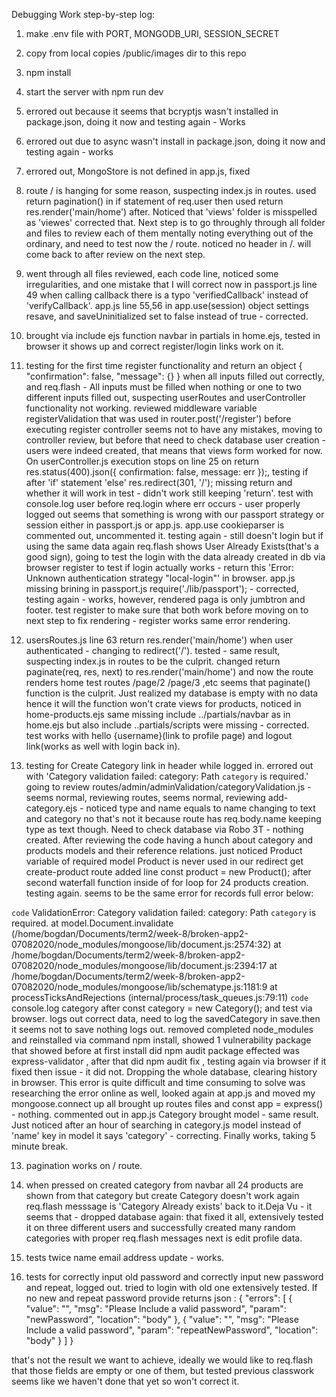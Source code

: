 
Debugging Work step-by-step log:

1. make .env file with PORT, MONGODB_URI, SESSION_SECRET

2. copy from local copies /public/images dir to this repo

3. npm install

4. start the server with npm run dev

5. errored out because it seems that bcryptjs wasn't installed in package.json, doing it now and testing again - Works

6. errored out due to async wasn't install in package.json, doing it now and testing again - works

7. errored out, MongoStore is not defined in app.js, fixed

8. route / is hanging for some reason, suspecting index.js in routes. used return pagination() in if statement of req.user
then used return res.render('main/home') after. Noticed that 'views' folder is misspelled as 'viewes' corrected that. Next
step is to go throughly through all folder and files to review each of them mentally noting everything out of the ordinary,
and need to test now the / route. noticed no header in /. will come back to after review on the next step.

9. went through all files reviewed, each code line, noticed some irregularities, and one mistake that I will correct now in
passport.js line 49 when calling callback there is a typo 'verifiedCallback' instead of 'verifyCallback'. app.js line 55,56
in app.use(session) object settings resave, and saveUninitialized set to false instead of true - corrected.

10. brought via include ejs function navbar in partials in home.ejs, tested in browser it shows up and correct register/login
links work on it.

11. testing for the first time register functionality and return an object 
{
"confirmation": false,
"message": {}
}
when all inputs filled out correctly, and req.flash - All inputs must be filled when nothing or one to two different inputs filled 
out, suspecting userRoutes and userController functionality not working. reviewed middleware variable registerValidation that was used
in router.post('/register') before executing register controller seems not to have any mistakes, moving to controller review, but before
that need to check database user creation - users were indeed created, that means that views form worked for now. On userController.js
execution stops on line 25 on return res.status(400).json({ confirmation: false, message: err });, testing if after 'if' statement 
'else' res.redirect(301, '/'); missing return and whether it will work in test - didn't work still keeping 'return'. test with console.log
user before req.login where err occurs - user properly logged out seems that something is wrong with our passport strategy or session either
in passport.js or app.js. app.use cookieparser is commented out, uncommented it. testing again - still doesn't login but if using the same 
data again req.flash shows User Already Exists(that's a good sign), going to test the login with the data already created in db via browser
register to test if login actually works - return this 'Error: Unknown authentication strategy "local-login"' in browser. app.js missing
brining in passport.js require('./lib/passport'); - corrected, testing again - works, however, rendered paga is only jumbtron and footer.
test register to make sure that both work before moving on to next step to fix rendering - register works same error rendering.

12. usersRoutes.js line 63 return res.render('main/home') when user authenticated - changing to redirect('/'). tested - same result, suspecting
index.js in routes to be the culprit. changed return paginate(req, res, next) to res.render('main/home') and now the route renders home
test routes /page/2 /page/3 ,etc seems that paginate() function is the culprit. Just realized my database is empty with no data hence it will
the function won't crate views for products, noticed in home-products.ejs same missing include ../partials/navbar as in home.ejs but
also include ..partials/scripts were missing - corrected. test works with hello {username}(link to profile page) and 
logout link(works as well with login back in).
13. testing for Create Category link in header while logged in. errored out with 'Category validation failed: category: Path `category` is required.'
going to review routes/admin/adminValidation/categoryValidation.js - seems normal, reviewing routes, seems normal, reviewing add-category.ejs - noticed
type and name equals to name changing to text and category no that's not it because route has req.body.name keeping type as text though. Need to 
check database via Robo 3T -  nothing created. After reviewing the code having a hunch about category and products models and their reference relations.
just noticed Product variable of required model Product is never used in our redirect get create-product route added line const product = new Product();
after second waterfall function inside of for loop for 24 products creation. testing again. seems to be the same error for records full error below:

`code`
ValidationError: Category validation failed: category: Path `category` is required.
    at model.Document.invalidate (/home/bogdan/Documents/term2/week-8/broken-app2-07082020/node_modules/mongoose/lib/document.js:2574:32)
    at /home/bogdan/Documents/term2/week-8/broken-app2-07082020/node_modules/mongoose/lib/document.js:2394:17
    at /home/bogdan/Documents/term2/week-8/broken-app2-07082020/node_modules/mongoose/lib/schematype.js:1181:9
    at processTicksAndRejections (internal/process/task_queues.js:79:11)
`code`
console.log category after const category = new Category(); and test via browser. logs out correct data, need to log the savedCategory in save.then
it seems not to save nothing logs out. removed completed node_modules and reinstalled via command npm install, showed 1 vulnerability package that 
showed before at first install did npm audit package effected was express-validator , after that did npm audit fix , testing again via browser if it
fixed then issue - it did not. Dropping the whole database, clearing history in browser. This error is quite difficult and time consuming
to solve was researching the error online as well, looked again at app.js and moved my mongoose.connect up all brought up routes files 
and const app = express() - nothing. commented out in app.js Category brought model - same result. Just noticed after an hour of searching in category.js
model instead of 'name' key in model it says 'category' - correcting. Finally works, taking 5 minute break.

13. pagination works on / route.

14. when pressed on created category from navbar all 24 products are shown from that category but create Category doesn't work again req.flash messsage is
'Category Already exists' back to it.Deja Vu - it seems that - dropped database again: that fixed it all, extensively tested it on three different users and 
successfully created many random categories with proper req.flash messages next is edit profile data.

15. tests twice name email address update - works.

16. tests for correctly input old password and correctly input new password and repeat, logged out. tried to login with old one extensively tested.
If no new and repeat password provide returns json :
{
"errors": [
{
"value": "",
"msg": "Please Include a valid password",
"param": "newPassword",
"location": "body"
},
{
"value": "",
"msg": "Please Include a valid password",
"param": "repeatNewPassword",
"location": "body"
}
]
}

that's not the result we want to achieve, ideally we would like to req.flash that those fields are empty or one of them, but tested previous classwork 
seems like we haven't done that yet so won't correct it.